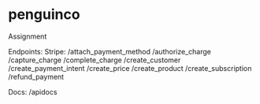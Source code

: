 # penguinco

Assignment

Endpoints:
Stripe:
/attach_payment_method
/authorize_charge
/capture_charge
/complete_charge
/create_customer
/create_payment_intent
/create_price
/create_product
/create_subscription
/refund_payment

Docs:
/apidocs
